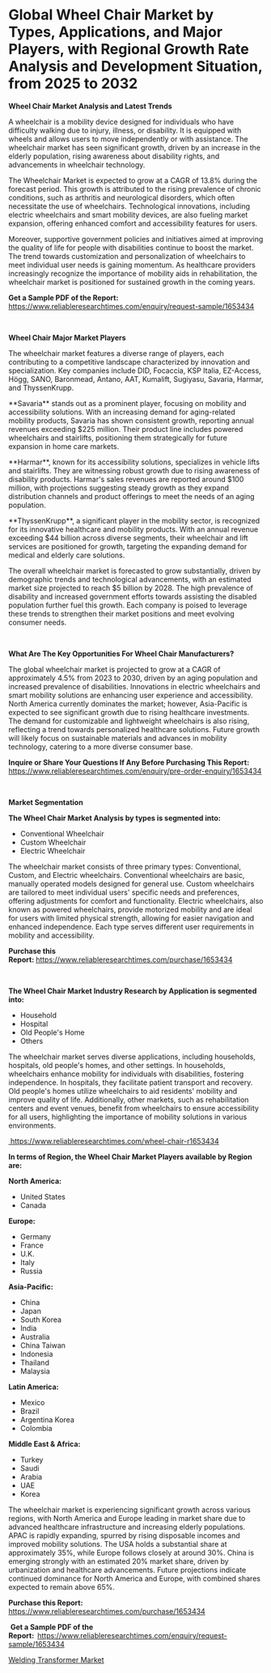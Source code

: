 <p><h1>Global Wheel Chair Market by Types, Applications, and Major Players, with Regional Growth Rate Analysis and Development Situation, from 2025 to 2032</h1></p><p><strong>Wheel Chair Market Analysis and Latest Trends</strong></p>
<p><p>A wheelchair is a mobility device designed for individuals who have difficulty walking due to injury, illness, or disability. It is equipped with wheels and allows users to move independently or with assistance. The wheelchair market has seen significant growth, driven by an increase in the elderly population, rising awareness about disability rights, and advancements in wheelchair technology. </p><p>The Wheelchair Market is expected to grow at a CAGR of 13.8% during the forecast period. This growth is attributed to the rising prevalence of chronic conditions, such as arthritis and neurological disorders, which often necessitate the use of wheelchairs. Technological innovations, including electric wheelchairs and smart mobility devices, are also fueling market expansion, offering enhanced comfort and accessibility features for users. </p><p>Moreover, supportive government policies and initiatives aimed at improving the quality of life for people with disabilities continue to boost the market. The trend towards customization and personalization of wheelchairs to meet individual user needs is gaining momentum. As healthcare providers increasingly recognize the importance of mobility aids in rehabilitation, the wheelchair market is positioned for sustained growth in the coming years.</p></p>
<p><strong>Get a Sample PDF of the Report:&nbsp;</strong> <a href="https://www.reliableresearchtimes.com/enquiry/request-sample/1653434?utm_campaign=2275&utm_medium=2&utm_source=Github&utm_content=ia&utm_term=05032025&utm_id=wheel-chair">https://www.reliableresearchtimes.com/enquiry/request-sample/1653434</a></p>
<p>&nbsp;</p>
<p><strong>Wheel Chair Major Market Players</strong></p>
<p><p>The wheelchair market features a diverse range of players, each contributing to a competitive landscape characterized by innovation and specialization. Key companies include DID, Focaccia, KSP Italia, EZ-Access, Högg, SANO, Baronmead, Antano, AAT, Kumalift, Sugiyasu, Savaria, Harmar, and ThyssenKrupp.</p><p>**Savaria** stands out as a prominent player, focusing on mobility and accessibility solutions. With an increasing demand for aging-related mobility products, Savaria has shown consistent growth, reporting annual revenues exceeding $225 million. Their product line includes powered wheelchairs and stairlifts, positioning them strategically for future expansion in home care markets.</p><p>**Harmar**, known for its accessibility solutions, specializes in vehicle lifts and stairlifts. They are witnessing robust growth due to rising awareness of disability products. Harmar's sales revenues are reported around $100 million, with projections suggesting steady growth as they expand distribution channels and product offerings to meet the needs of an aging population.</p><p>**ThyssenKrupp**, a significant player in the mobility sector, is recognized for its innovative healthcare and mobility products. With an annual revenue exceeding $44 billion across diverse segments, their wheelchair and lift services are positioned for growth, targeting the expanding demand for medical and elderly care solutions.</p><p>The overall wheelchair market is forecasted to grow substantially, driven by demographic trends and technological advancements, with an estimated market size projected to reach $5 billion by 2028. The high prevalence of disability and increased government efforts towards assisting the disabled population further fuel this growth. Each company is poised to leverage these trends to strengthen their market positions and meet evolving consumer needs.</p></p>
<p>&nbsp;</p>
<p><strong>What Are The Key Opportunities For Wheel Chair Manufacturers?</strong></p>
<p><p>The global wheelchair market is projected to grow at a CAGR of approximately 4.5% from 2023 to 2030, driven by an aging population and increased prevalence of disabilities. Innovations in electric wheelchairs and smart mobility solutions are enhancing user experience and accessibility. North America currently dominates the market; however, Asia-Pacific is expected to see significant growth due to rising healthcare investments. The demand for customizable and lightweight wheelchairs is also rising, reflecting a trend towards personalized healthcare solutions. Future growth will likely focus on sustainable materials and advances in mobility technology, catering to a more diverse consumer base.</p></p>
<p><strong>Inquire or Share Your Questions If Any Before Purchasing This Report:</strong> <a href="https://www.reliableresearchtimes.com/enquiry/pre-order-enquiry/1653434?utm_campaign=2275&utm_medium=2&utm_source=Github&utm_content=ia&utm_term=05032025&utm_id=wheel-chair">https://www.reliableresearchtimes.com/enquiry/pre-order-enquiry/1653434</a></p>
<p>&nbsp;</p>
<p><strong>Market Segmentation</strong></p>
<p><strong>The Wheel Chair Market Analysis by types is segmented into:</strong></p>
<p><ul><li>Conventional Wheelchair</li><li>Custom Wheelchair</li><li>Electric Wheelchair</li></ul></p>
<p><p>The wheelchair market consists of three primary types: Conventional, Custom, and Electric wheelchairs. Conventional wheelchairs are basic, manually operated models designed for general use. Custom wheelchairs are tailored to meet individual users' specific needs and preferences, offering adjustments for comfort and functionality. Electric wheelchairs, also known as powered wheelchairs, provide motorized mobility and are ideal for users with limited physical strength, allowing for easier navigation and enhanced independence. Each type serves different user requirements in mobility and accessibility.</p></p>
<p><strong>Purchase this Report:&nbsp;</strong><a href="https://www.reliableresearchtimes.com/purchase/1653434?utm_campaign=2275&utm_medium=2&utm_source=Github&utm_content=ia&utm_term=05032025&utm_id=wheel-chair">https://www.reliableresearchtimes.com/purchase/1653434</a></p>
<p>&nbsp;</p>
<p><strong>The Wheel Chair Market Industry Research by Application is segmented into:</strong></p>
<p><ul><li>Household</li><li>Hospital</li><li>Old People's Home</li><li>Others</li></ul></p>
<p><p>The wheelchair market serves diverse applications, including households, hospitals, old people's homes, and other settings. In households, wheelchairs enhance mobility for individuals with disabilities, fostering independence. In hospitals, they facilitate patient transport and recovery. Old people's homes utilize wheelchairs to aid residents' mobility and improve quality of life. Additionally, other markets, such as rehabilitation centers and event venues, benefit from wheelchairs to ensure accessibility for all users, highlighting the importance of mobility solutions in various environments.</p></p>
<p><a href="https://www.reliableresearchtimes.com/wheel-chair-r1653434?utm_campaign=2275&utm_medium=2&utm_source=Github&utm_content=ia&utm_term=05032025&utm_id=wheel-chair">&nbsp;https://www.reliableresearchtimes.com/wheel-chair-r1653434</a></p>
<p><strong>In terms of Region, the Wheel Chair Market Players available by Region are:</strong></p>
<p>
    <p> <strong> North America: </strong>
        <ul>
            <li>United States</li>
            <li>Canada</li>
        </ul>
        </p> 
    <p> <strong> Europe: </strong>
        <ul>
            <li>Germany</li>
            <li>France</li>
            <li>U.K.</li>
            <li>Italy</li>
            <li>Russia</li>
        </ul>
        </p> 
    <p> <strong> Asia-Pacific: </strong>
        <ul>
            <li>China</li>
            <li>Japan</li>
            <li>South Korea</li>
            <li>India</li>
            <li>Australia</li>
            <li>China Taiwan</li>
            <li>Indonesia</li>
            <li>Thailand</li>
            <li>Malaysia</li>
        </ul>
        </p> 
    <p> <strong> Latin America: </strong>
        <ul>
            <li>Mexico</li>
            <li>Brazil</li>
            <li>Argentina Korea</li>
            <li>Colombia</li>
        </ul>
        </p> 
    <p> <strong> Middle East & Africa: </strong>
        <ul>
            <li>Turkey</li>
            <li>Saudi</li>
            <li>Arabia</li>
            <li>UAE</li>
            <li>Korea</li>
        </ul>
    </p>
    </p>
<p><p>The wheelchair market is experiencing significant growth across various regions, with North America and Europe leading in market share due to advanced healthcare infrastructure and increasing elderly populations. APAC is rapidly expanding, spurred by rising disposable incomes and improved mobility solutions. The USA holds a substantial share at approximately 35%, while Europe follows closely at around 30%. China is emerging strongly with an estimated 20% market share, driven by urbanization and healthcare advancements. Future projections indicate continued dominance for North America and Europe, with combined shares expected to remain above 65%.</p></p>
<p><strong>Purchase this Report: </strong><a href="https://www.reliableresearchtimes.com/purchase/1653434?utm_campaign=2275&utm_medium=2&utm_source=Github&utm_content=ia&utm_term=05032025&utm_id=wheel-chair">https://www.reliableresearchtimes.com/purchase/1653434</a></p>
<p>&nbsp;<strong>Get a Sample PDF of the Report:&nbsp;&nbsp;</strong><a href="https://www.reliableresearchtimes.com/enquiry/request-sample/1653434?utm_campaign=2275&utm_medium=2&utm_source=Github&utm_content=ia&utm_term=05032025&utm_id=wheel-chair">https://www.reliableresearchtimes.com/enquiry/request-sample/1653434</a></p>
<p><strong></strong></p>
<p><p><a href="https://github.com/DianaWilson796/Market-Research-Report-List-1/blob/main/welding-transformer-market.md?utm_campaign=2275&utm_medium=2&utm_source=Github&utm_content=ia&utm_term=05032025&utm_id=wheel-chair">Welding Transformer Market</a></p></p>